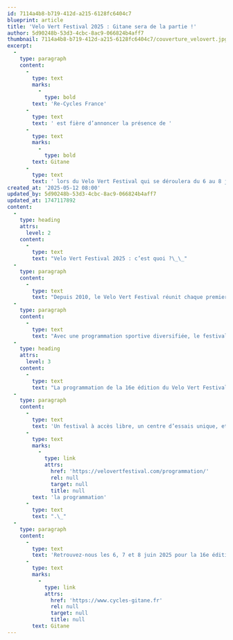 ```yaml
---
id: 7114a4b8-b719-412d-a215-6128fc6404c7
blueprint: article
title: 'Velo Vert Festival 2025 : Gitane sera de la partie !'
author: 5d90248b-53d3-4cbc-8ac9-066824b4aff7
thumbnail: 7114a4b8-b719-412d-a215-6128fc6404c7/couverture_velovert.jpg
excerpt:
  -
    type: paragraph
    content:
      -
        type: text
        marks:
          -
            type: bold
        text: 'Re-Cycles France'
      -
        type: text
        text: ' est fière d’annoncer la présence de '
      -
        type: text
        marks:
          -
            type: bold
        text: Gitane
      -
        type: text
        text: ' lors du Velo Vert Festival qui se déroulera du 6 au 8 juin à Samoëns.'
created_at: '2025-05-12 08:00'
updated_by: 5d90248b-53d3-4cbc-8ac9-066824b4aff7
updated_at: 1747117892
content:
  -
    type: heading
    attrs:
      level: 2
    content:
      -
        type: text
        text: "Velo Vert Festival 2025 : c’est quoi ?\_\_"
  -
    type: paragraph
    content:
      -
        type: text
        text: "Depuis 2010, le Velo Vert Festival réunit chaque premier week-end de juin des milliers de vététistes. Ce rendez-vous est ainsi devenu le leader français du VTT et le premier centre d’essai de VTT au monde. En effet, cet\_événement offre l’occasion d’essayer plus de 2 000 modèles de vélos et accessoires, mis à disposition par 300 marques.\_"
  -
    type: paragraph
    content:
      -
        type: text
        text: "Avec une programmation sportive diversifiée, le festival propose environ une quinzaine d’épreuves et d’animations. Il se déroule dans un cadre haut-savoyard, parfait pour les compétiteurs, les randonneurs et les familles.\_Le Vélo Vert Festival, c’est également trois soirées concerts gratuites avec une sélection musicale éclectique pour prolonger la fête au cœur du village-station de Samoëns !\_"
  -
    type: heading
    attrs:
      level: 3
    content:
      -
        type: text
        text: "La programmation de la 16e édition du Velo Vert Festival \_"
  -
    type: paragraph
    content:
      -
        type: text
        text: 'Un festival à accès libre, un centre d’essais unique, et une offre sportive pour tous, enrichis par des animations, des shows et des concerts… Pour ne rien manquer et retrouver toutes les informations précises quant à '
      -
        type: text
        marks:
          -
            type: link
            attrs:
              href: 'https://velovertfestival.com/programmation/'
              rel: null
              target: null
              title: null
        text: 'la programmation'
      -
        type: text
        text: ".\_"
  -
    type: paragraph
    content:
      -
        type: text
        text: 'Retrouvez-nous les 6, 7 et 8 juin 2025 pour la 16e édition du Velo Vert Festival à Samoëns pour y découvrir les dernières nouveautés de notre marque '
      -
        type: text
        marks:
          -
            type: link
            attrs:
              href: 'https://www.cycles-gitane.fr'
              rel: null
              target: null
              title: null
        text: Gitane
---
```

